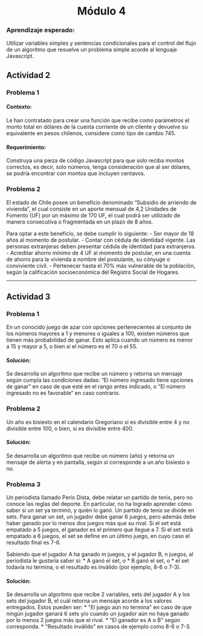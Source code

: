 <h1 align=center > Módulo 4 </h1>

### Aprendizaje esperado:
Utilizar variables simples y sentencias condicionales para el control del flujo de un algoritmo que resuelve un problema simple acorde al lenguaje Javascript.

## Actividad 2
### Problema 1
#### Contexto: 
Le han contratado para crear una función que recibe como parámetros el monto total en dólares de la cuenta corriente de un cliente y devuelve su equivalente en pesos chilenos, considere como tipo de cambio 745.

#### Requerimiento:
Construya una pieza de código Javascript para que solo reciba montos correctos, es decir, solo números, tenga consideración que al ser dólares, se podría encontrar con montos que incluyen centavos. 

### Problema 2
El estado de Chile posee un beneficio denominado “Subsidio de arriendo de vivienda”, el cual consiste en un aporte mensual de 4,2 Unidades de Fomento (UF) por un máximo de 170 UF, el cual podrá ser utilizado de manera consecutiva o fragmentada en un plazo de 8 años.

Para optar a este beneficio, se debe cumplir lo siguiente:
    - Ser mayor de 18 años al momento de postular.
    - Contar con cédula de identidad vigente. Las personas extranjeras deben presentar cédula de identidad para extranjeros.
    - Acreditar ahorro mínimo de 4 UF al momento de postular, en una cuenta de ahorro para la vivienda a nombre del postulante, su cónyuge o conviviente civil.
    - Pertenecer hasta el 70% más vulnerable de la población, según la calificación socioeconómica del Registro Social de Hogares.

----

## Actividad 3
### Problema 1
En un conocido juego de azar con opciones pertenecientes al conjunto de los números mayores a 1 y menores o iguales a 100, existen números que tienen más probabilidad de ganar. Esto aplica cuando un número es menor a 15 y mayor a 5, o bien si el número es el 70 o el 55.
#### Solución:
Se desarrolla un algoritmo que recibe un número y retorna un mensaje según cumpla las condiciones dadas: “El número ingresado tiene opciones de ganar” en caso de que esté en el rango antes indicado, o “El número ingresado no es favorable” en caso contrario.

### Problema 2
Un año es bisiesto en el calendario Gregoriano si es divisible entre 4 y no divisible entre 100, o bien, si es divisible entre 400.
#### Solución: 
Se desarrolla un algoritmo que recibe un número (año) y retorna un mensaje de alerta y en pantalla, según si corresponde a un año bisiesto o no. 

### Problema 3
Un periodista llamado Perio Dista, debe relatar un partido de tenis, pero no conoce las reglas del deporte. En particular, no ha logrado aprender cómo saber si un set ya terminó, y quién lo ganó.
Un partido de tenis se divide en sets. Para ganar un set, un jugador debe ganar 6 juegos, pero además debe haber ganado por lo menos dos juegos más que su rival. Si el set está empatado a 5 juegos, el ganador es el  primero que llegue a 7. Si el set está empatado a 6 juegos, el set se define en un último juego, en cuyo caso el resultado final es 7-6.

Sabiendo que el jugador A ha ganado m juegos, y el jugador B, n juegos, al periodista le gustaría saber si:
    * A ganó el set, o
    * B ganó el set, o
    * el set todavía no termina, o el resultado es inválido (por ejemplo, 8-6 o 7-3).

#### Solución:
Se desarrolla un algoritmo que recibe 2 variables, sets del jugador A y los sets del jugador B, el cuál retorna un mensaje acorde a los valores entregados. Estos pueden ser:
    * "El juego aún no termina" en caso de que ningún jugador ganará 6 sets y/o cuando un jugador aún no haya ganado por lo menos 2 juegos más que el rival.
    * "El ganador es A o B" según corresponda.
    * "Resultado inválido" en casos de ejemplo como 8-6 o 7-3.